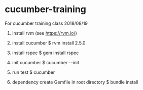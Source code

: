 # cucumber-training
For cucumber training class 2018/08/19

1. install rvm
(see https://rvm.io/)

2. install cucumber
$ rvm install 2.5.0

3. install rspec
$ gem install rspec

4. init cucumber
$ cucumber --init

5. run test
$ cucumber

6. dependency
	create Gemfile in root directory
$ bundle install
